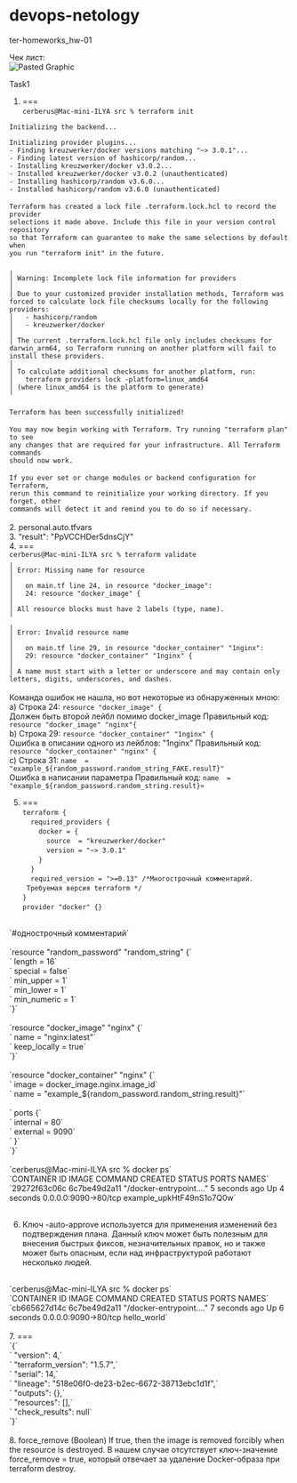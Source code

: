 # devops-netology
ter-homeworks_hw-01

Чек лист:<br />
![Pasted Graphic](https://github.com/Cerberstyle/devops-netology/assets/89096235/b4d31dab-4255-431a-80a1-e57506503fa7)


Task1
1. ===<br />
`cerberus@Mac-mini-ILYA src % terraform init` <br />

`Initializing the backend...` <br />

`Initializing provider plugins...` <br />
`- Finding kreuzwerker/docker versions matching "~> 3.0.1"...` <br />
`- Finding latest version of hashicorp/random...` <br />
`- Installing kreuzwerker/docker v3.0.2...` <br />
`- Installed kreuzwerker/docker v3.0.2 (unauthenticated)` <br />
`- Installing hashicorp/random v3.6.0...` <br />
`- Installed hashicorp/random v3.6.0 (unauthenticated)` <br />
<br />
`Terraform has created a lock file .terraform.lock.hcl to record the provider` <br />
`selections it made above. Include this file in your version control repository` <br />
`so that Terraform can guarantee to make the same selections by default when` <br />
`you run "terraform init" in the future.` <br />
<br />
`╷` <br />
`│ Warning: Incomplete lock file information for providers` <br />
`│ ` <br />
`│ Due to your customized provider installation methods, Terraform was forced to calculate lock file checksums locally for the following providers:` <br />
`│   - hashicorp/random` <br />
`│   - kreuzwerker/docker` <br />
`│ ` <br />
`│ The current .terraform.lock.hcl file only includes checksums for darwin_arm64, so Terraform running on another platform will fail to install these providers.` <br />
`│ ` <br />
`│ To calculate additional checksums for another platform, run:` <br />
`│   terraform providers lock -platform=linux_amd64` <br />
`│ (where linux_amd64 is the platform to generate)` <br />
`╵` <br />
<br />
`Terraform has been successfully initialized!` <br />
<br />
`You may now begin working with Terraform. Try running "terraform plan" to see` <br />
`any changes that are required for your infrastructure. All Terraform commands` <br />
`should now work.` <br />
<br />
`If you ever set or change modules or backend configuration for Terraform,` <br />
`rerun this command to reinitialize your working directory. If you forget, other` <br />
`commands will detect it and remind you to do so if necessary.` <br />
<br />
2. personal.auto.tfvars<br />
3. "result": "PpVCCHDer5dnsCjY"<br />
4. ===<br />
`cerberus@Mac-mini-ILYA src % terraform validate` <br />
`╷` <br />
`│ Error: Missing name for resource` <br />
`│ ` <br />
`│   on main.tf line 24, in resource "docker_image":` <br />
`│   24: resource "docker_image" {` <br />
`│ ` <br />
`│ All resource blocks must have 2 labels (type, name).` <br />
`╵` <br />
`╷` <br />
`│ Error: Invalid resource name` <br />
`│ ` <br />
`│   on main.tf line 29, in resource "docker_container" "1nginx":` <br />
`│   29: resource "docker_container" "1nginx" {` <br />
`│ ` <br />
`│ A name must start with a letter or underscore and may contain only letters, digits, underscores, and dashes.` <br />
<br />
Команда ошибок не нашла, но вот некоторые из обнаруженных мною:<br />
a) Строка 24:
`resource "docker_image" {` <br />
Должен быть второй лейбл помимо docker_image
Правильный код:
`resource "docker_image" "nginx"{` <br />
b) Строка 29:
`resource "docker_container" "1nginx" {` <br />
Ошибка в описании одного из лейблов: "1nginx"
Правильный код:
`resource "docker_container" "nginx" {` <br />
c) Строка 31:
`name  = "example_${random_password.random_string_FAKE.resulT}"` <br />
Ошибка в написании параметра
Правильный код:
`name  = "example_${random_password.random_string.result}»` <br />

5. ===<br />
`terraform {` <br />
`  required_providers {` <br />
`    docker = {` <br />
`      source  = "kreuzwerker/docker"` <br />
`      version = "~> 3.0.1"` <br />
`    }` <br />
`  }` <br />
`  required_version = ">=0.13" /*Многострочный комментарий.` <br />
` Требуемая версия terraform */` <br />
`}` <br />
`provider "docker" {}` <br />
<br />
`#однострочный комментарий` <br />
<br />
`resource "random_password" "random_string" {` <br />
`  length      = 16` <br />
`  special     = false` <br />
`  min_upper   = 1` <br />
`  min_lower   = 1` <br />
`  min_numeric = 1` <br />
`}` <br />
<br />
`resource "docker_image" "nginx" {` <br />
`  name         = "nginx:latest"` <br />
`  keep_locally = true` <br />
`}` <br />
<br />
`resource "docker_container" "nginx" {` <br />
`  image = docker_image.nginx.image_id` <br />
`  name  = "example_${random_password.random_string.result}"` <br />
<br />
`  ports {` <br />
`    internal = 80` <br />
`    external = 9090` <br />
`  }` <br />
`}` <br />
<br />
`cerberus@Mac-mini-ILYA src % docker ps` <br />
`CONTAINER ID   IMAGE          COMMAND                  CREATED         STATUS         PORTS                  NAMES` <br />
`29272f63c06c   6c7be49d2a11   "/docker-entrypoint.…"   5 seconds ago   Up 4 seconds   0.0.0.0:9090->80/tcp   example_upkHtF49nS1o7Q0w` <br />
<br />

6.  Ключ -auto-approve используется для применения изменений без подтверждения плана. Данный ключ может быть полезным для внесения быстрых фиксов, незначительных правок, но и также может быть опасным, если над инфраструктурой работают несколько людей.
<br />
`cerberus@Mac-mini-ILYA src % docker ps` <br />
`CONTAINER ID   IMAGE          COMMAND                  CREATED         STATUS         PORTS                  NAMES` <br />
`cb665627d14c   6c7be49d2a11   "/docker-entrypoint.…"   7 seconds ago   Up 6 seconds   0.0.0.0:9090->80/tcp   hello_world` <br />
<br />
7. ===<br />
`{` <br />
`  "version": 4,` <br />
`  "terraform_version": "1.5.7",` <br />
`  "serial": 14,` <br />
`  "lineage": "518e06f0-de23-b2ec-6672-38713ebc1d1f",` <br />
`  "outputs": {},` <br />
`  "resources": [],` <br />
`  "check_results": null` <br />
`}` <br />
<br />
8. force_remove (Boolean) If true, then the image is removed forcibly when the resource is destroyed.
В нашем случае отсутствует ключ-значение force_remove = true, который отвечает за удаление Docker-образа при terraform destroy.
